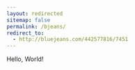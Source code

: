 ```yaml
---
layout: redirected
sitemap: false
permalink: /bjeans/
redirect_to:
  - http://bluejeans.com/442577816/7451
---
```

Hello, World!